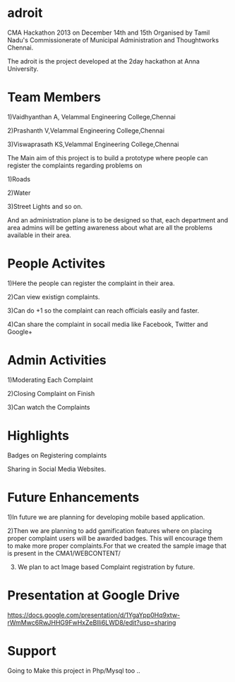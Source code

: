 adroit
======
CMA Hackathon 2013 on December 14th and 15th Organised by Tamil Nadu's Commissionerate of Municipal Administration and Thoughtworks Chennai.

The adroit is the project developed at the 2day hackathon at Anna University.

Team Members
=============

1)Vaidhyanthan A, Velammal Engineering College,Chennai

2)Prashanth V,Velammal Engineering College,Chennai

3)Viswaprasath KS,Velammal Engineering College,Chennai

The Main aim of this project is to build a prototype where people can register the complaints regarding problems on

  1)Roads
  
  2)Water
  
  3)Street Lights
and so on.

And an administration plane is to be designed so that, each department and area admins will be getting awareness about what are all the problems available in their area.


People Activites
====================
1)Here the people can register the complaint in their area.

2)Can view existign complaints.

3)Can do +1 so the complaint can reach officials easily and faster.

4)Can share the complaint in socail media like Facebook, Twitter and Google+

Admin Activities
=====================
1)Moderating Each Complaint

2)Closing Complaint on Finish

3)Can watch the Complaints

Highlights
===================
Badges on Registering complaints

Sharing in Social Media Websites.

Future Enhancements
=====================
1)In future we are planning for developing mobile based application. 

2)Then we are planning to add gamification features where on placing proper complaint users will be awarded badges. This will encourage them to make more proper complaints.For that we created the sample image that is present in the  CMA1/WEBCONTENT/ 

3) We plan to act Image based Complaint registration by future.


Presentation at Google Drive
=============================
https://docs.google.com/presentation/d/1YgaYpp0Hq9xtw-rWmMwc6RwJHHG9FwHxZeBlIi6LWD8/edit?usp=sharing


Support
=======

Going to Make this project in Php/Mysql too ..
